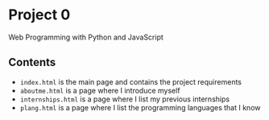 # Project 0

Web Programming with Python and JavaScript

## Contents

- `index.html` is the main page and contains the project requirements
- `aboutme.html` is a page where I introduce myself
- `internships.html` is a page where I list my previous internships
- `plang.html` is a page where I list the programming languages that I know

